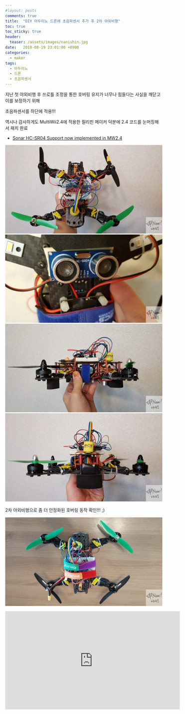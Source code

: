```yaml
---
#layout: posts
comments: true
title:  "DIY 아두이노 드론에 초음파센서 추가 후 2차 야외비행"
toc: true
toc_sticky: true
header:
  teaser: /assets/images/nanishin.jpg
date:   2018-08-19 23:01:00 +0900
categories:
  - maker
tags:
  - 아두이노
  - 드론
  - 초음파센서
---
```

지난 첫 야외비행 후 쓰로틀 조정을 통한 호버링 유지가 너무나 힘들다는 사실을 깨닫고 이를 보정하기 위해

초음파센서를 하단에 적용!!!

역시나 감사하게도 MultiWii2.4에 적용한 필리핀 메이커 덕분에 2.4 코드를 눈머징해서 패치 완료

- [Sonar HC-SR04 Support now implemented in MW2.4](http://www.multiwii.com/forum/viewtopic.php?t=6282)

![초음파센서 배선 적용 후 상부](/assets/images/20180816_025935.jpg)
![하부 초음파센서 설치 위치](/assets/images/20180816_025945.jpg)
![초음파센서 적용 후 측면](/assets/images/20180816_025952.jpg)
![수신기 고정을 위해 절연테이프 적용한 후면](/assets/images/20180816_030015.jpg)

2차 야외비행으로 좀 더 안정화된 호버링 동작 확인!!! ;)

![초음파센서 고려해 찍찍이 고정](/assets/images/20180819_134023.jpg)

<iframe width="560" height="315" src="https://www.youtube.com/embed/v8UkYDHHhgw" frameborder="0" allow="autoplay; encrypted-media" allowfullscreen></iframe>
